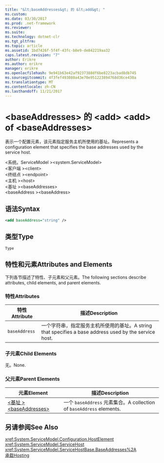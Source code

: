 ```yaml
---
title: "&lt;baseAddresses&gt; 的 &lt;add&gt; "
ms.custom: 
ms.date: 03/30/2017
ms.prod: .net-framework
ms.reviewer: 
ms.suite: 
ms.technology: dotnet-clr
ms.tgt_pltfrm: 
ms.topic: article
ms.assetid: 1bd7426f-5f4f-43fc-b8e9-de842219aa32
caps.latest.revision: "7"
author: Erikre
ms.author: erikre
manager: erikre
ms.openlocfilehash: 9e941b63e42af9237388df6be8223acbad8db745
ms.sourcegitcommit: 4f3fef493080a43e70e951223894768d36ce430a
ms.translationtype: MT
ms.contentlocale: zh-CN
ms.lasthandoff: 11/21/2017
---
```

# <a name="ltaddgt-of-ltbaseaddressesgt"></a><span data-ttu-id="a9716-102">&lt;baseAddresses&gt; 的 &lt;add&gt; </span><span class="sxs-lookup"><span data-stu-id="a9716-102">&lt;add&gt; of &lt;baseAddresses&gt;</span></span>
<span data-ttu-id="a9716-103">表示一个配置元素，该元素指定服务主机所使用的基址。</span><span class="sxs-lookup"><span data-stu-id="a9716-103">Represents a configuration element that specifies the base addresses used by the service host.</span></span>  
  
 <span data-ttu-id="a9716-104">\<系统。ServiceModel ></span><span class="sxs-lookup"><span data-stu-id="a9716-104">\<system.ServiceModel></span></span>  
<span data-ttu-id="a9716-105">\<客户端 ></span><span class="sxs-lookup"><span data-stu-id="a9716-105">\<client></span></span>  
<span data-ttu-id="a9716-106">\<终结点 ></span><span class="sxs-lookup"><span data-stu-id="a9716-106">\<endpoint></span></span>  
<span data-ttu-id="a9716-107">\<主机 ></span><span class="sxs-lookup"><span data-stu-id="a9716-107">\<host></span></span>  
<span data-ttu-id="a9716-108">\<基址 ></span><span class="sxs-lookup"><span data-stu-id="a9716-108">\<baseAddresses></span></span>  
<span data-ttu-id="a9716-109">\<baseAddress ></span><span class="sxs-lookup"><span data-stu-id="a9716-109">\<baseAddress></span></span>  
  
## <a name="syntax"></a><span data-ttu-id="a9716-110">语法</span><span class="sxs-lookup"><span data-stu-id="a9716-110">Syntax</span></span>  
  
```xml  
<add baseAddress="string" />  
```  
  
## <a name="type"></a><span data-ttu-id="a9716-111">类型</span><span class="sxs-lookup"><span data-stu-id="a9716-111">Type</span></span>  
 `Type`  
  
## <a name="attributes-and-elements"></a><span data-ttu-id="a9716-112">特性和元素</span><span class="sxs-lookup"><span data-stu-id="a9716-112">Attributes and Elements</span></span>  
 <span data-ttu-id="a9716-113">下列各节描述了特性、子元素和父元素。</span><span class="sxs-lookup"><span data-stu-id="a9716-113">The following sections describe attributes, child elements, and parent elements.</span></span>  
  
### <a name="attributes"></a><span data-ttu-id="a9716-114">特性</span><span class="sxs-lookup"><span data-stu-id="a9716-114">Attributes</span></span>  
  
|<span data-ttu-id="a9716-115">特性</span><span class="sxs-lookup"><span data-stu-id="a9716-115">Attribute</span></span>|<span data-ttu-id="a9716-116">描述</span><span class="sxs-lookup"><span data-stu-id="a9716-116">Description</span></span>|  
|---------------|-----------------|  
|`baseAddress`|<span data-ttu-id="a9716-117">一个字符串，指定服务主机所使用的基址。</span><span class="sxs-lookup"><span data-stu-id="a9716-117">A string that specifies a base address used by the service host.</span></span>|  
  
### <a name="child-elements"></a><span data-ttu-id="a9716-118">子元素</span><span class="sxs-lookup"><span data-stu-id="a9716-118">Child Elements</span></span>  
 <span data-ttu-id="a9716-119">无。</span><span class="sxs-lookup"><span data-stu-id="a9716-119">None.</span></span>  
  
### <a name="parent-elements"></a><span data-ttu-id="a9716-120">父元素</span><span class="sxs-lookup"><span data-stu-id="a9716-120">Parent Elements</span></span>  
  
|<span data-ttu-id="a9716-121">元素</span><span class="sxs-lookup"><span data-stu-id="a9716-121">Element</span></span>|<span data-ttu-id="a9716-122">描述</span><span class="sxs-lookup"><span data-stu-id="a9716-122">Description</span></span>|  
|-------------|-----------------|  
|[<span data-ttu-id="a9716-123">\<基址 ></span><span class="sxs-lookup"><span data-stu-id="a9716-123">\<baseAddresses></span></span>](../../../../../docs/framework/configure-apps/file-schema/wcf/baseaddresses.md)|<span data-ttu-id="a9716-124">一个 `baseAddress` 元素集合。</span><span class="sxs-lookup"><span data-stu-id="a9716-124">A collection of `baseAddress` elements.</span></span>|  
  
## <a name="see-also"></a><span data-ttu-id="a9716-125">另请参阅</span><span class="sxs-lookup"><span data-stu-id="a9716-125">See Also</span></span>  
 <xref:System.ServiceModel.Configuration.HostElement>  
 <xref:System.ServiceModel.ServiceHost>  
 <xref:System.ServiceModel.ServiceHostBase.BaseAddresses%2A>  
 [<span data-ttu-id="a9716-126">承载</span><span class="sxs-lookup"><span data-stu-id="a9716-126">Hosting</span></span>](../../../../../docs/framework/wcf/feature-details/hosting.md)
